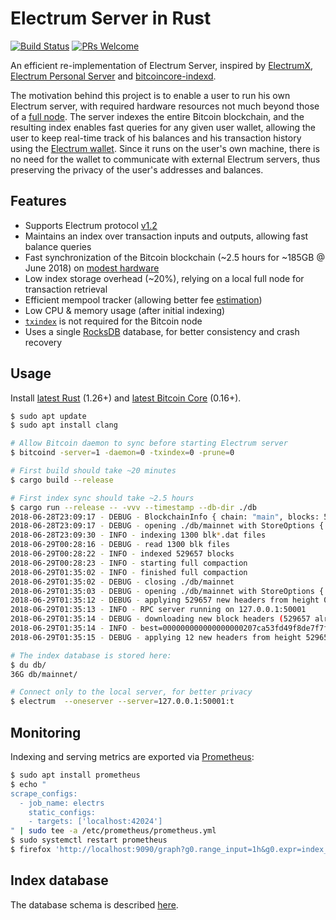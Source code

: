 # Electrum Server in Rust

[![Build Status](https://travis-ci.com/romanz/electrs.svg?branch=master)](https://travis-ci.com/romanz/electrs)
[![PRs Welcome](https://img.shields.io/badge/PRs-welcome-brightgreen.svg?style=flat-square)](http://makeapullrequest.com)

An efficient re-implementation of Electrum Server, inspired by [ElectrumX](https://github.com/kyuupichan/electrumx), [Electrum Personal Server](https://github.com/chris-belcher/electrum-personal-server) and [bitcoincore-indexd](https://github.com/jonasschnelli/bitcoincore-indexd).

The motivation behind this project is to enable a user to run his own Electrum server,
with required hardware resources not much beyond those of a [full node](https://en.bitcoin.it/wiki/Full_node#Why_should_you_use_a_full_node_wallet).
The server indexes the entire Bitcoin blockchain, and the resulting index enables fast queries for any given user wallet,
allowing the user to keep real-time track of his balances and his transaction history using the [Electrum wallet](https://electrum.org/).
Since it runs on the user's own machine, there is no need for the wallet to communicate with external Electrum servers,
thus preserving the privacy of the user's addresses and balances.

## Features

 * Supports Electrum protocol [v1.2](https://electrumx.readthedocs.io/en/latest/protocol.html)
 * Maintains an index over transaction inputs and outputs, allowing fast balance queries
 * Fast synchronization of the Bitcoin blockchain (~2.5 hours for ~185GB @ June 2018) on [modest hardware](https://gist.github.com/romanz/cd9324474de0c2f121198afe3d063548)
 * Low index storage overhead (~20%), relying on a local full node for transaction retrieval
 * Efficient mempool tracker (allowing better fee [estimation](https://github.com/spesmilo/electrum/blob/59c1d03f018026ac301c4e74facfc64da8ae4708/RELEASE-NOTES#L34-L46))
 * Low CPU & memory usage (after initial indexing)
 * [`txindex`](https://github.com/bitcoinbook/bitcoinbook/blob/develop/ch03.asciidoc#txindex) is not required for the Bitcoin node
 * Uses a single [RocksDB](https://github.com/spacejam/rust-rocksdb) database, for better consistency and crash recovery

## Usage

Install [latest Rust](https://rustup.rs/) (1.26+) and [latest Bitcoin Core](https://bitcoincore.org/en/download/) (0.16+).

```bash
$ sudo apt update
$ sudo apt install clang

# Allow Bitcoin daemon to sync before starting Electrum server
$ bitcoind -server=1 -daemon=0 -txindex=0 -prune=0

# First build should take ~20 minutes
$ cargo build --release

# First index sync should take ~2.5 hours
$ cargo run --release -- -vvv --timestamp --db-dir ./db
2018-06-28T23:09:17 - DEBUG - BlockchainInfo { chain: "main", blocks: 529656, headers: 529656, bestblockhash: "0000000000000000000d6344eeaa8dece87a438c25948e9038e8fecd4c64ac0f", size_on_disk: 197723753341, pruned: false }
2018-06-28T23:09:17 - DEBUG - opening ./db/mainnet with StoreOptions { bulk_import: true }
2018-06-28T23:09:30 - INFO - indexing 1300 blk*.dat files
2018-06-29T00:28:16 - DEBUG - read 1300 blk files
2018-06-29T00:28:22 - INFO - indexed 529657 blocks
2018-06-29T00:28:23 - INFO - starting full compaction
2018-06-29T01:35:02 - INFO - finished full compaction
2018-06-29T01:35:02 - DEBUG - closing ./db/mainnet
2018-06-29T01:35:03 - DEBUG - opening ./db/mainnet with StoreOptions { bulk_import: false }
2018-06-29T01:35:12 - DEBUG - applying 529657 new headers from height 0
2018-06-29T01:35:13 - INFO - RPC server running on 127.0.0.1:50001
2018-06-29T01:35:14 - DEBUG - downloading new block headers (529657 already indexed) from 000000000000000000207ca53fd49f8de7f7f67dcde34af505882ab2be5d8fc5
2018-06-29T01:35:14 - INFO - best=000000000000000000207ca53fd49f8de7f7f67dcde34af505882ab2be5d8fc5 height=529668 @ 2018-06-28T22:26:05Z (12 left to index)
2018-06-29T01:35:15 - DEBUG - applying 12 new headers from height 529657

# The index database is stored here:
$ du db/
36G db/mainnet/

# Connect only to the local server, for better privacy
$ electrum  --oneserver --server=127.0.0.1:50001:t
```

## Monitoring

Indexing and serving metrics are exported via [Prometheus](https://github.com/pingcap/rust-prometheus):

```bash
$ sudo apt install prometheus
$ echo "
scrape_configs:
  - job_name: electrs
    static_configs:
    - targets: ['localhost:42024']
" | sudo tee -a /etc/prometheus/prometheus.yml
$ sudo systemctl restart prometheus
$ firefox 'http://localhost:9090/graph?g0.range_input=1h&g0.expr=index_height&g0.tab=0'
```

## Index database

The database schema is described [here](doc/schema.md).
